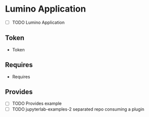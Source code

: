 # Lumino Application

- [ ] TODO Lumino Application

## Token

- Token

## Requires

- Requires

## Provides

- [ ] TODO Provides example
- [ ] TODO jupyterlab-examples-2 separated repo consuming a plugin
